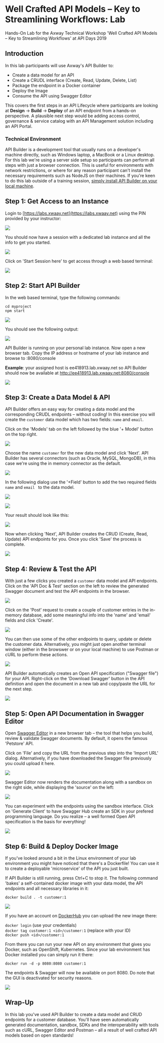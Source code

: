 # Well Crafted API Models – Key to Streamlining Workflows: Lab

Hands-On Lab for the Axway Technical Workshop 'Well Crafted API Models – Key to Streamlining Workflows' at API Days 2019


## Introduction

In this lab participants will use Axway's API Builder to:

* Create a data model for an API
* Create a CRUDL interface (Create, Read, Update, Delete, List)
* Package the endpoint in a Docker container
* Deploy the Image
* Consume the API using Swagger Editor

This covers the first steps in an API Lifecycle where participants are looking at **Design** -> **Build** -> **Deploy** of an API endpoint from a hands-on perspective. A plausible next step would be adding access control, governance & service catalog with an API Management solution including an API Portal.

### Technical Environment

API Builder is a development tool that usually runs on a developer's machine directly, such as Windows laptop, a MacBook or a Linux desktop. For this lab we're using a server side setup so participants can perform all steps with just a browser connection. This is useful for environments with network restrictions, or where for any reason participant can't install the necessary requirements such as NodeJS on their machines. If you're keen to do this lab outside of a training session, [simply install API Builder on your local machine](https://github.com/u1i/apibuilder).

## Step 1: Get Access to an Instance

Login to [https://labs.xwaay.net](https://labs.xwaay.net) using the PIN provided by your instructor:

![](./resources/lab00.png)

You should now have a session with a dedicated lab instance and all the info to get you started.

![](./resources/lab00x.png)

Click on 'Start Session here' to get access through a web based terminal:

![](./resources/lab03.png)

## Step 2: Start API Builder

In the web based terminal, type the following commands:

`cd myproject`   
`npm start`

![](./resources/lab04.png)

You should see the following output:

![](./resources/lab05.png)

API Builder is running on your personal lab instance. Now open a new browser tab. Copy the IP address or hostname of your lab instance and browse to <host>:8080/console

**Example**: your assigned host is ee418913.lab.xwaay.net so API Builder should now be available at http://ee418913.lab.xwaay.net:8080/console

![](./resources/lab06.png)

## Step 3: Create a Data Model & API

API Builder offers an easy way for creating a data model and the corresponding CRUDL endpoints – without coding! In this exercise you will create the `customer` data model which has two fields: `name` and `email`. 

Click on the 'Models' tab on the left followed by the blue '+ Model' button on the top right.

![](./resources/lab07.png)

Choose the name `customer` for the new data model and click 'Next'. API Builder has several connectors (such as Oracle, MySQL, MongoDB), in this case we're using the in memory connector as the default.

![](./resources/lab08.png)

In the following dialog use the '+Field' button to add the two required fields `name` and `email ` to the data model.

![](./resources/lab09.png)

![](./resources/lab10.png)

Your result should look like this:

![](./resources/lab11.png)

Now when clicking 'Next', API Builder creates the CRUD (Create, Read, Update) API endpoints for you. Once you click 'Save' the process is complete.

![](./resources/lab12.png)

## Step 4: Review & Test the API

With just a few clicks you created a `customer` data model and API endpoints. Click on the 'API Doc & Test' section on the left to review the generated Swagger document and test the API endpoints in the browser.

![](./resources/lab13.png)

Click on the 'Post' request to create a couple of customer entries in the in-memory database, add some meaningful info into the 'name' and 'email' fields and click 'Create'.

![](./resources/lab14.png)

You can then use some of the other endpoints to query, update or delete the customer data. Alternatively, you might just open another terminal window (either in the browswer or on your local machine) to use Postman or cURL to perform these actions.

![](./resources/lab15.png)

API Builder automatically creates an Open API specification ("Swagger file") for your API. Right-click on the 'Download Swagger' button in the API definition and open the document in a new tab and copy/paste the URL for the next step.

![](./resources/lab16.png)

## Step 5: Open API Documentation in Swagger Editor

Open [Swagger Editor](http://editor.swagger.io) in a new browser tab – the tool that helps you build, review & validate Swagger documents. By default, it opens the famous 'Petstore' API.

Click on 'File' and copy the URL from the previous step into the 'Import URL' dialog. Alternatively, if you have downloaded the Swagger file previously you could upload it here.

![](./resources/lab17.png)

Swagger Editor now renders the documentation along with a sandbox on the right side, while displaying the 'source' on the left:

![](./resources/lab18.png)

You can experiment with the endpoints using the sandbox interface. Click on 'Generate Client' to have Swagger Hub create an SDK in your prefered programming language. Do you realize – a well formed Open API specification is the basis for everything!

![](./resources/lab22.png)

## Step 6: Build & Deploy Docker Image

If you've looked around a bit in the Linux environment of your lab environment you might have noticed that there's a Dockerfile! You can use it to create a deployable 'microservice' of the API you just built.

If API Builder is still running, press Ctrl+C to stop it. The following command 'bakes' a self-contained docker image with your data model, the API endpoints and all necessary libraries in it:

`docker build . -t customer:1`

![](./resources/lab19.png)

If you have an account on [DockerHub](https://hub.docker.com/) you can upload the new image there:

`docker login` (use your credentials)   
`docker tag customer:1 <id>/customer:1` (replace with your ID)   
`docker push <id>/customer:1`

From there you can run your new API on any environment that gives you Docker, such as OpenShift, Kubernetes. Since your lab environment has Docker installed you can simply run it there:

`docker run -d -p 8080:8080 customer:1`

The endpoints & Swagger will now be available on port 8080. Do note that the GUI is deactivated for security reasons.

![](./resources/lab21.png)

## Wrap-Up

In this lab you've used API Builder to create a data model and CRUD endpoints for a customer database. You'll have seen automatically generated documentation, sandbox, SDKs and the interoperability with tools such as cURL, Swagger Editor and Postman – all a result of well crafted API models based on open standards!